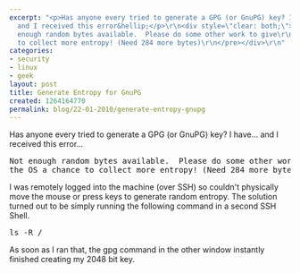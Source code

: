 ```yaml
---
excerpt: "<p>Has anyone every tried to generate a GPG (or GnuPG) key? I have&hellip;
  and I received this error&hellip;</p>\r\n<div style=\"clear: both;\"><pre>\r\nNot
  enough random bytes available.  Please do some other work to give\r\nthe OS a chance
  to collect more entropy! (Need 284 more bytes)\r\n</pre></div>\r\n"
categories:
- security
- linux
- geek
layout: post
title: Generate Entropy for GnuPG
created: 1264164770
permalink: blog/22-01-2010/generate-entropy-gnupg
---
```

<p>Has anyone every tried to generate a GPG (or GnuPG) key? I have&hellip; and I received this error&hellip;</p>
<div style="clear: both;"><pre>
Not enough random bytes available.  Please do some other work to give
the OS a chance to collect more entropy! (Need 284 more bytes)
</pre></div>
<!--break-->
<p>I was remotely logged into the machine (over SSH) so couldn't physically move the mouse or press keys to generate random entropy. The solution turned out to be simply running the following command in a second SSH Shell.</p>
<pre language="bash">
ls -R /
</pre>
<p>As soon as I ran that, the gpg command in the other window instantly finished creating my 2048 bit key.</p>
